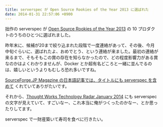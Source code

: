 ```yaml
---
title: serverspec が Open Source Rookies of the Year 2013 に選ばれた
date: 2014-01-31 22:57:06 +0900
---
```


拙作の serverspec が [Open Source Rookies of the Year 2013](http://www.blackducksoftware.com/open-source-rookies) の 10 プロダクトのうちのひとつに選ばれました。

昨年末に、候補が20まで絞り込まれた段階で一度連絡があって、その後、今月中旬ぐらいに、選ばれたよ、おめでとう、という連絡が来ました。最初の連絡が来るまで、そもそもこの賞の存在を知らなかったので、どの程度影響力がある賞なのかはよくわかりませんが、Docker とか超有名どころと一緒に並んでるのは、嬉しいというよりもむしろ恐れ多いですね。

[SourceForge.JP Magazine の日本語記事では、タイトルにも serverspec を含めて](http://sourceforge.jp/magazine/14/01/29/190000) くれていてありがたいです。

それから、[Thought Works Technology Radar January 2014](http://www.thoughtworks.com/radar/#/Techniques/710) にも serverspec の文字が見えていて、すごいなー、これ本当に俺がつくったのかなー、とか思ったりしてます。

serverspec で一財産築いて寿司を食べに行きたい。
